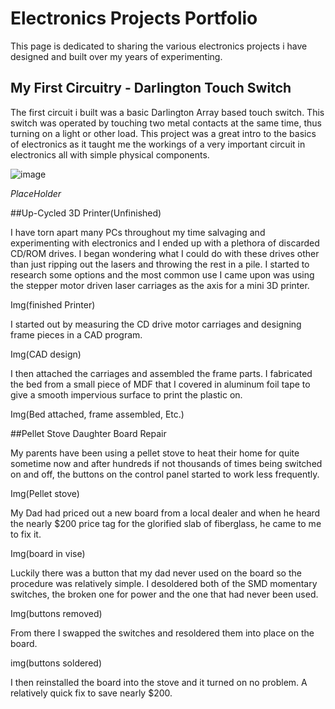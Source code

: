 # Electronics Projects Portfolio

This page is dedicated to sharing the various electronics projects i have designed and built over my years of experimenting.

## My First Circuitry - Darlington Touch Switch

The first circuit i built was a basic Darlington Array based touch switch. This switch was operated by touching two metal contacts at the same time, thus turning on a light or other load. This project was a great intro to the basics of electronics as it taught me the workings of a very important circuit in electronics all with simple physical components.

![image](https://user-images.githubusercontent.com/52514038/67626714-40aabe00-f804-11e9-8c04-7e01b7ea8ee3.jpg)

*PlaceHolder*

##Up-Cycled 3D Printer(Unfinished)

I have torn apart many PCs throughout my time salvaging and experimenting with electronics and I ended up with a plethora of discarded CD/ROM drives. I began wondering what I could do with these drives other than just ripping out the lasers and throwing the rest in a pile. I started to research some options and the most common use I came upon was using the stepper motor driven laser carriages as the axis for a mini 3D printer.

Img(finished Printer)

I started out by measuring the CD drive motor carriages and designing frame pieces in a CAD program.

Img(CAD design)

I then attached the carriages and assembled the frame parts. I fabricated the bed from a small piece of MDF that I covered in aluminum foil tape to give a smooth impervious surface to print the plastic on.

Img(Bed attached, frame assembled, Etc.)



##Pellet Stove Daughter Board Repair

My parents have been using a pellet stove to heat their home for quite sometime now and after hundreds if not thousands of times being switched on and off, the buttons on the control panel started to work less frequently.

Img(Pellet stove)

My Dad had priced out a new board from a local dealer and when he heard the nearly $200 price tag for the glorified slab of fiberglass, he came to me to fix it. 

Img(board in vise)

Luckily there was a button that my dad never used on the board so the procedure was relatively simple. I desoldered both of the SMD momentary switches, the broken one for power and the one that had never been used.

Img(buttons removed)

From there I swapped the switches and resoldered them into place on the board.

img(buttons soldered)

I then reinstalled the board into the stove and it turned on no problem. A relatively quick fix to save nearly $200. 
